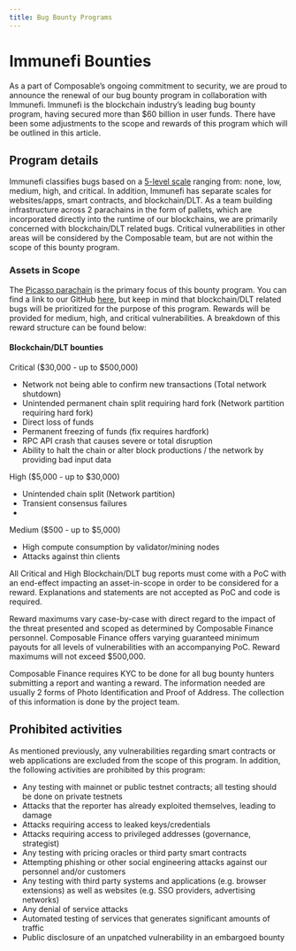 ```yaml
---
title: Bug Bounty Programs
---
```


# Immunefi Bounties
As a part of Composable’s ongoing commitment to security, 
we are proud to announce the renewal of our bug bounty program in collaboration with Immunefi. 
Immunefi is the blockchain industry’s leading bug bounty program, having secured more than $60 billion in user funds. 
There have been some adjustments to the scope and rewards of this program which will be outlined in this article.

## Program details
Immunefi classifies bugs based on a [5-level scale] ranging from: none, low, medium, high, and critical. 
In addition, Immunefi has separate scales for websites/apps, smart contracts, and blockchain/DLT. 
As a team building infrastructure across 2 parachains in the form of pallets, 
which are incorporated directly into the runtime of our blockchains, 
we are primarily concerned with blockchain/DLT related bugs. 
Critical vulnerabilities in other areas will be considered by the Composable team, 
but are not within the scope of this bounty program.

[5-level scale]: https://immunefi.com/immunefi-vulnerability-severity-classification-system-v2-2/

### Assets in Scope
The [Picasso parachain] is the primary focus of this bounty program. You can find a link to our GitHub [here], 
but keep in mind that blockchain/DLT related bugs will be prioritized for the purpose of this program. 
Rewards will be provided for medium, high, and critical vulnerabilities. 
A breakdown of this reward structure can be found below:

[Picasso parachain]: https://polkadot.js.org/apps/?rpc=wss%3A%2F%2Fpicasso-rpc.composable.finance#/explorer
[here]: https://github.com/ComposableFi

#### Blockchain/DLT bounties
Critical ($30,000 - up to $500,000)
- Network not being able to confirm new transactions (Total network shutdown)
- Unintended permanent chain split requiring hard fork (Network partition requiring hard fork)
- Direct loss of funds
- Permanent freezing of funds (fix requires hardfork)
- RPC API crash that causes severe or total disruption
- Ability to halt the chain or alter block productions / the network by providing bad input data

High ($5,000 - up to $30,000)
- Unintended chain split (Network partition)
- Transient consensus failures
- 
Medium ($500 - up to $5,000)
- High compute consumption by validator/mining nodes
- Attacks against thin clients

All Critical and High Blockchain/DLT bug reports must come with a PoC 
with an end-effect impacting an asset-in-scope in order to be considered for a reward. 
Explanations and statements are not accepted as PoC and code is required.

Reward maximums vary case-by-case with direct regard to the impact of the threat presented 
and scoped as determined by Composable Finance personnel. 
Composable Finance offers varying guaranteed minimum payouts for all levels of vulnerabilities with an accompanying PoC. 
Reward maximums will not exceed $500,000.

Composable Finance requires KYC to be done for all bug bounty hunters submitting a report and wanting a reward. 
The information needed are usually 2 forms of Photo Identification and Proof of Address. 
The collection of this information is done by the project team.

## Prohibited activities
As mentioned previously, 
any vulnerabilities regarding smart contracts or web applications are excluded from the scope of this program. 
In addition, the following activities are prohibited by this program:

- Any testing with mainnet or public testnet contracts; all testing should be done on private testnets
- Attacks that the reporter has already exploited themselves, leading to damage
- Attacks requiring access to leaked keys/credentials
- Attacks requiring access to privileged addresses (governance, strategist)
- Any testing with pricing oracles or third party smart contracts
- Attempting phishing or other social engineering attacks against our personnel and/or customers
- Any testing with third party systems and applications (e.g. browser extensions) as well as websites (e.g. SSO 
  providers, advertising networks)
- Any denial of service attacks
- Automated testing of services that generates significant amounts of traffic
- Public disclosure of an unpatched vulnerability in an embargoed bounty
